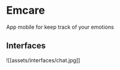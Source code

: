 # Emcare

App mobile for keep track of your emotions

## Interfaces

![[assets/interfaces/chat.jpg]]